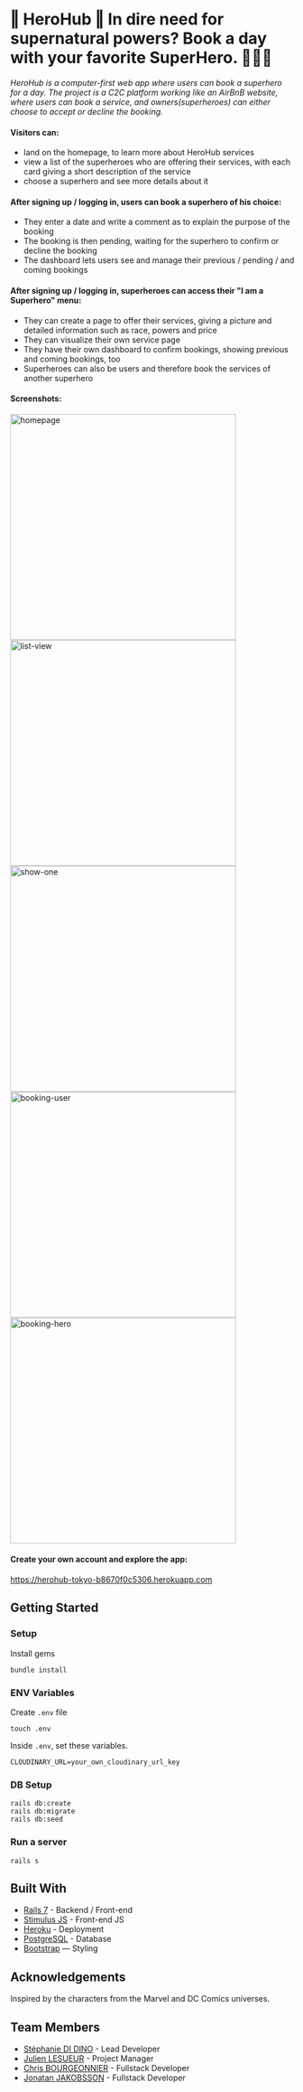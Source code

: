 # ‖ HeroHub ‖ In dire need for supernatural powers? Book a day with your favorite SuperHero. 🦸🏻‍♂️ 

_HeroHub is a computer-first web app where users can book a superhero for a day. The project is a C2C platform working like an AirBnB website, where users can book a service, and owners(superheroes) can either choose to accept or decline the booking._

#### Visitors can:
- land on the homepage, to learn more about HeroHub services
- view a list of the superheroes who are offering their services, with each card giving a short description of the service
- choose a superhero and see more details about it

#### After signing up / logging in, users can book a superhero of his choice:
- They enter a date and write a comment as to explain the purpose of the booking
- The booking is then pending, waiting for the superhero to confirm or decline the booking
- The dashboard lets users see and manage their previous / pending / and coming bookings

#### After signing up / logging in, superheroes can access their "I am a Superhero" menu:
- They can create a page to offer their services, giving a picture and detailed information such as race, powers and price
- They can visualize their own service page
- They have their own dashboard to confirm bookings, showing previous and coming bookings, too
- Superheroes can also be users and therefore book the services of another superhero 

#### Screenshots:
<img width="400" alt="homepage" src="https://github.com/missdaji/herohub/blob/master/app/assets/images/homepage.jpg"> <img width="400" alt="list-view" src="https://github.com/missdaji/herohub/blob/master/app/assets/images/list.jpg"> <img width="400" alt="show-one" src="https://github.com/missdaji/herohub/blob/master/app/assets/images/hero-page.jpg"> <img width="400" alt="booking-user" src="https://github.com/missdaji/herohub/blob/master/app/assets/images/booking-user.jpg"><img width="400" alt="booking-hero" src="https://github.com/missdaji/herohub/blob/master/app/assets/images/booking-hero.jpg">

#### Create your own account and explore the app: 
https://herohub-tokyo-b8670f0c5306.herokuapp.com
   
## Getting Started
### Setup

Install gems
```
bundle install
```

### ENV Variables
Create `.env` file
```
touch .env
```
Inside `.env`, set these variables.
```
CLOUDINARY_URL=your_own_cloudinary_url_key
```

### DB Setup
```
rails db:create
rails db:migrate
rails db:seed
```

### Run a server
```
rails s
```

## Built With
- [Rails 7](https://guides.rubyonrails.org/) - Backend / Front-end
- [Stimulus JS](https://stimulus.hotwired.dev/) - Front-end JS
- [Heroku](https://heroku.com/) - Deployment
- [PostgreSQL](https://www.postgresql.org/) - Database
- [Bootstrap](https://getbootstrap.com/) — Styling

## Acknowledgements
Inspired by the characters from the Marvel and DC Comics universes.

## Team Members
- [Stéphanie DI DINO](https://www.linkedin.com/in/ssdidino/) - Lead Developer
- [Julien LESUEUR](https://www.linkedin.com/in/julien-lesueur/) - Project Manager
- [Chris BOURGEONNIER](https://www.linkedin.com/in/chrisbourgeonnier/) - Fullstack Developer
- [Jonatan JAKOBSSON](https://www.linkedin.com/in/jonatan--jakobsson/) - Fullstack Developer
